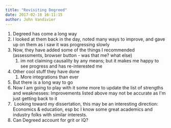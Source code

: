 ```yaml
---
title: "Revisiting Degreed"
date: 2017-02-18 16:11:15
author: John Vandivier
---
```




<ol>
 	<li>Degreed has come a long way</li>
 	<li>I looked at them back in the day, noted many ways to improve, and gave up on them as i saw it was progressing slowly</li>
 	<li>Now, they have added some of the things I recommended (assessments, browser button - was that me? what else)
<ol>
 	<li>im not claiming causality by any means; but it makes me happy to see progress and has re-interested me</li>
</ol>
</li>
 	<li>Other cool stuff they have done
<ol>
 	<li>More integrations than ever</li>
</ol>
</li>
 	<li>But there is a long way to go</li>
 	<li>Now I am going to play with it some more to update the list of strengths and weaknesses: Improvements listed above may not be accurate as I'm just getting back to it</li>
 	<li> Looking toward my dissertation, this may be an interesting direction: Economics &amp; education, esp bc I know some great academics and industry folks with similar interests.</li>
 	<li>Can Degreed account for grit or IQ?</li>
</ol>